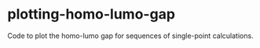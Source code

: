# plotting-homo-lumo-gap
Code to plot the homo-lumo gap for sequences of single-point calculations. 
